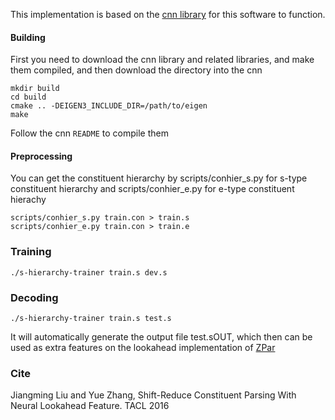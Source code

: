 This implementation is based on the [cnn library](https://github.com/clab/cnn-v1) for this software to function.

#### Building

First you need to download the cnn library and related libraries, and make them compiled, and then download the directory into the cnn 

    mkdir build
    cd build
    cmake .. -DEIGEN3_INCLUDE_DIR=/path/to/eigen
    make    

Follow the cnn `README` to compile them

#### Preprocessing

You can get the constituent hierarchy by scripts/conhier_s.py for s-type constituent hierarchy and scripts/conhier_e.py for e-type constituent hierachy

    scripts/conhier_s.py train.con > train.s
    scripts/conhier_e.py train.con > train.e

### Training

    ./s-hierarchy-trainer train.s dev.s 

### Decoding

    ./s-hierarchy-trainer train.s test.s

It will automatically generate the output file test.sOUT, which then can be used as extra features on the lookahead implementation of [ZPar](https://github.com/SUTDNLP/ZPar)

### Cite

Jiangming Liu and Yue Zhang, Shift-Reduce Constituent Parsing With Neural Lookahead Feature. TACL 2016
